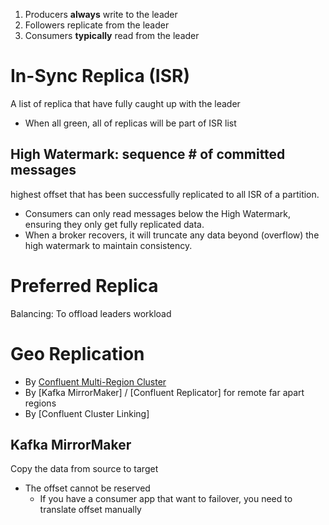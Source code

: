 1. Producers **always** write to the leader
2. Followers replicate from the leader
3. Consumers **typically** read from the leader

# In-Sync Replica (ISR)
A list of replica that have fully caught up with the leader
- When all green, all of replicas will be part of ISR list

## High Watermark: sequence # of committed messages
highest offset that has been successfully replicated to all ISR of a partition.
- Consumers can only read messages below the High Watermark, ensuring they only get fully replicated data.
- When a broker recovers, it will truncate any data beyond (overflow) the high watermark to maintain consistency.
# Preferred Replica
Balancing: To offload leaders workload


# Geo Replication
- By [Confluent Multi-Region Cluster](../confluent/cluster.md#multi-region-cluster)
- By [Kafka MirrorMaker] / [Confluent Replicator] for remote far apart regions
- By [Confluent Cluster Linking]
## Kafka MirrorMaker
Copy the data from source to target
- The offset cannot be reserved
    - If you have a consumer app that want to failover, you need to translate offset manually
